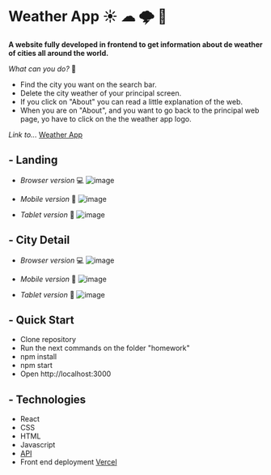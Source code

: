 # Weather App ☀ ☁ 🌩 🌙

**A website fully developed in frontend to get information about de weather of cities all around the world.**

*What can you do?*  🤔
- Find the city you want on the search bar.
- Delete the city weather of your principal screen.
- If you click on "About" you can read a little explanation of the web.
- When you are on "About", and you want to go back to the principal web page, yo have to click on the the weather app logo.

*Link to...* <a href="https://weather-app-60hs5fduh-francopizzi.vercel.app/">Weather App</a>

## - Landing
- *Browser version* 💻
![image](https://user-images.githubusercontent.com/72042861/146849862-fef84a4d-bf8c-4f58-86d2-cc74554e46a9.png)


- *Mobile version* 📱
![image](https://user-images.githubusercontent.com/72042861/146849932-ec06d835-b974-4eb5-8c4e-1d7104aa41eb.png)


- *Tablet version* 📲
![image](https://user-images.githubusercontent.com/72042861/146850072-8dafa377-c91e-4411-9fbf-2a56b02cc802.png)


## - City Detail
- *Browser version* 💻
![image](https://user-images.githubusercontent.com/72042861/146850228-71851993-933b-4aae-9e16-baa23cb5b00d.png)


- *Mobile version* 📱
![image](https://user-images.githubusercontent.com/72042861/146850194-5fb82eb0-80f8-4b69-bf39-7b882f84c108.png)


- *Tablet version* 📲
![image](https://user-images.githubusercontent.com/72042861/146850161-9a4117b9-9cc9-4131-b76d-2e324cb0b85d.png)


## - Quick Start
- Clone repository
- Run the next commands on the folder "homework"
- npm install
- npm start
- Open http://localhost:3000

## - Technologies
- React
- CSS
- HTML
- Javascript
- <a href="http://api.openweathermap.org/">API</a>
- Front end deployment <a href="https://vercel.com//">Vercel</a>
